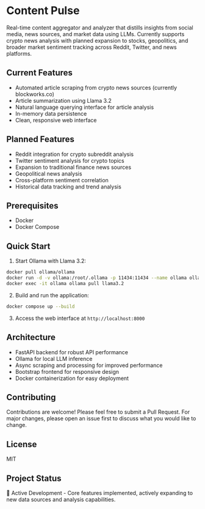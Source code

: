 # Content Pulse

Real-time content aggregator and analyzer that distills insights from social media, news sources, and market data using LLMs. Currently supports crypto news analysis with planned expansion to stocks, geopolitics, and broader market sentiment tracking across Reddit, Twitter, and news platforms.

## Current Features
- Automated article scraping from crypto news sources (currently blockworks.co)
- Article summarization using Llama 3.2
- Natural language querying interface for article analysis
- In-memory data persistence
- Clean, responsive web interface

## Planned Features
- Reddit integration for crypto subreddit analysis
- Twitter sentiment analysis for crypto topics
- Expansion to traditional finance news sources
- Geopolitical news analysis
- Cross-platform sentiment correlation
- Historical data tracking and trend analysis

## Prerequisites
- Docker
- Docker Compose

## Quick Start
1. Start Ollama with Llama 3.2:
```bash
docker pull ollama/ollama
docker run -d -v ollama:/root/.ollama -p 11434:11434 --name ollama ollama/ollama
docker exec -it ollama ollama pull llama3.2
```

2. Build and run the application:
```bash
docker compose up --build
```

3. Access the web interface at `http://localhost:8000`

## Architecture
- FastAPI backend for robust API performance
- Ollama for local LLM inference
- Async scraping and processing for improved performance
- Bootstrap frontend for responsive design
- Docker containerization for easy deployment

## Contributing
Contributions are welcome! Please feel free to submit a Pull Request. For major changes, please open an issue first to discuss what you would like to change.

## License
MIT

## Project Status
🚧 Active Development - Core features implemented, actively expanding to new data sources and analysis capabilities.